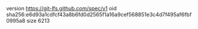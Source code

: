 version https://git-lfs.github.com/spec/v1
oid sha256:e6d93a1cdfcf43a8b6fd0d2565f1a16a9cef568851e3c4d7f495af6fbf0995a8
size 6213
